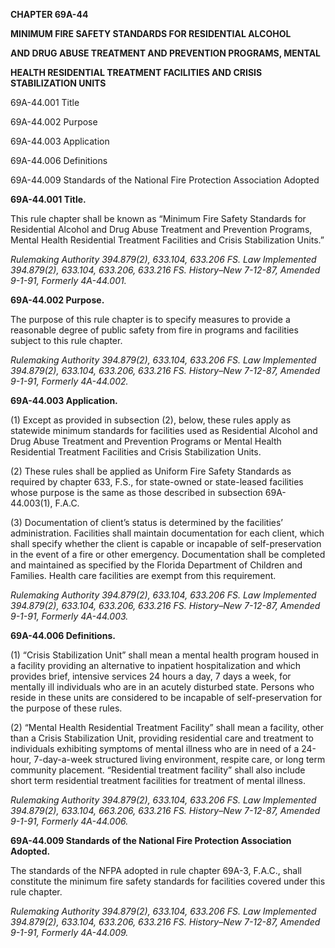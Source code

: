 ﻿**CHAPTER 69A-44**

**MINIMUM FIRE SAFETY STANDARDS FOR RESIDENTIAL ALCOHOL**

**AND DRUG ABUSE TREATMENT AND PREVENTION PROGRAMS, MENTAL**

**HEALTH RESIDENTIAL TREATMENT FACILITIES AND CRISIS STABILIZATION UNITS**

69A-44.001 	Title

69A-44.002 	Purpose

69A-44.003 	Application

69A-44.006 	Definitions

69A-44.009 	Standards of the National Fire Protection Association Adopted

**69A-44.001 Title.**

This rule chapter shall be known as “Minimum Fire Safety Standards for Residential Alcohol and Drug Abuse Treatment and Prevention Programs, Mental Health Residential Treatment Facilities and Crisis Stabilization Units.”

*Rulemaking Authority 394.879(2), 633.104, 633.206 FS. Law Implemented 394.879(2), 633.104, 633.206, 633.216 FS. History–New 7-12-87, Amended 9-1-91, Formerly 4A-44.001.*

**69A-44.002 Purpose.**

The purpose of this rule chapter is to specify measures to provide a reasonable degree of public safety from fire in programs and facilities subject to this rule chapter.

*Rulemaking Authority 394.879(2), 633.104, 633.206 FS. Law Implemented 394.879(2), 633.104, 633.206, 633.216 FS. History–New 7-12-87, Amended 9-1-91, Formerly 4A-44.002.*

**69A-44.003 Application.**

(1) Except as provided in subsection (2), below, these rules apply as statewide minimum standards for facilities used as Residential Alcohol and Drug Abuse Treatment and Prevention Programs or Mental Health Residential Treatment Facilities and Crisis Stabilization Units.

(2) These rules shall be applied as Uniform Fire Safety Standards as required by chapter 633, F.S., for state-owned or state-leased facilities whose purpose is the same as those described in subsection 69A-44.003(1), F.A.C.

(3) Documentation of client’s status is determined by the facilities’ administration. Facilities shall maintain documentation for each client, which shall specify whether the client is capable or incapable of self-preservation in the event of a fire or other emergency. Documentation shall be completed and maintained as specified by the Florida Department of Children and Families. Health care facilities are exempt from this requirement.

*Rulemaking Authority 394.879(2), 633.104, 633.206 FS. Law Implemented 394.879(2), 633.104, 633.206, 633.216 FS. History–New 7-12-87, Amended 9-1-91, Formerly 4A-44.003.*

**69A-44.006 Definitions.**

(1) “Crisis Stabilization Unit” shall mean a mental health program housed in a facility providing an alternative to inpatient hospitalization and which provides brief, intensive services 24 hours a day, 7 days a week, for mentally ill individuals who are in an acutely disturbed state. Persons who reside in these units are considered to be incapable of self-preservation for the purpose of these rules.

(2) “Mental Health Residential Treatment Facility” shall mean a facility, other than a Crisis Stabilization Unit, providing residential care and treatment to individuals exhibiting symptoms of mental illness who are in need of a 24-hour, 7-day-a-week structured living environment, respite care, or long term community placement. “Residential treatment facility” shall also include short term residential treatment facilities for treatment of mental illness.

*Rulemaking Authority 394.879(2), 633.104, 633.206 FS. Law Implemented 394.879(2), 633.104, 663.206, 633.216 FS. History–New 7-12-87, Amended 9-1-91, Formerly 4A-44.006.*

**69A-44.009 Standards of the National Fire Protection Association Adopted.**

The standards of the NFPA adopted in rule chapter 69A-3, F.A.C., shall constitute the minimum fire safety standards for facilities covered under this rule chapter.

*Rulemaking Authority 394.879(2), 633.104, 633.206 FS. Law Implemented 394.879(2), 633.104, 633.206, 633.216 FS. History–New 7-12-87, Amended 9-1-91, Formerly 4A-44.009.*
